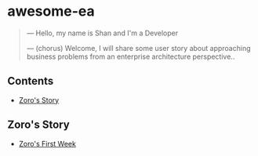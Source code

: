 # awesome-ea

> &mdash; Hello, my name is Shan and I'm a Developer
>
> &mdash; (chorus) Welcome, I will share some user story about approaching business problems from an enterprise architecture perspective..

## Contents  
* [Zoro's Story](#zoros-story)
  
## Zoro's Story
* [Zoro's First Week](/userstory/s001/README.md)



